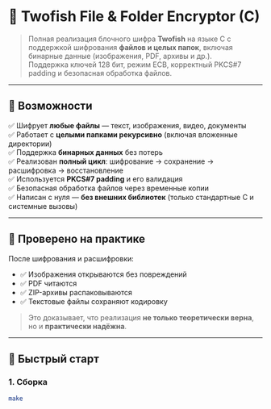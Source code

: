 # 🔐 Twofish File & Folder Encryptor (C)

> Полная реализация блочного шифра **Twofish** на языке C с поддержкой шифрования **файлов и целых папок**, включая бинарные данные (изображения, PDF, архивы и др.).  
> Поддержка ключей 128 бит, режим ECB, корректный PKCS#7 padding и безопасная обработка файлов.

---

## 🎯 Возможности

✅ Шифрует **любые файлы** — текст, изображения, видео, документы  
✅ Работает с **целыми папками рекурсивно** (включая вложенные директории)  
✅ Поддержка **бинарных данных** без потерь  
✅ Реализован **полный цикл**: шифрование → сохранение → расшифровка → восстановление  
✅ Используется **PKCS#7 padding** и его валидация  
✅ Безопасная обработка файлов через временные копии  
✅ Написан с нуля — **без внешних библиотек** (только стандартные C и системные вызовы)

---

## 🧪 Проверено на практике

После шифрования и расшифровки:
- ✅ Изображения открываются без повреждений
- ✅ PDF читаются
- ✅ ZIP-архивы распаковываются
- ✅ Текстовые файлы сохраняют кодировку

> Это доказывает, что реализация **не только теоретически верна**, но и **практически надёжна**.

---

## 🚀 Быстрый старт

### 1. Сборка
```bash
make
